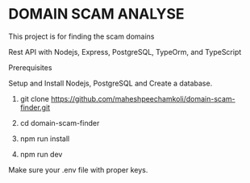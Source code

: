 # DOMAIN SCAM ANALYSE
This project is for finding the scam domains

Rest API with Nodejs, Express, PostgreSQL, TypeOrm, and TypeScript

Prerequisites

Setup and Install Nodejs, PostgreSQL and Create a database.

1. git clone https://github.com/maheshpeechamkoli/domain-scam-finder.git

2. cd domain-scam-finder

3. npm run install

4. npm run dev

Make sure your .env file with proper keys.
